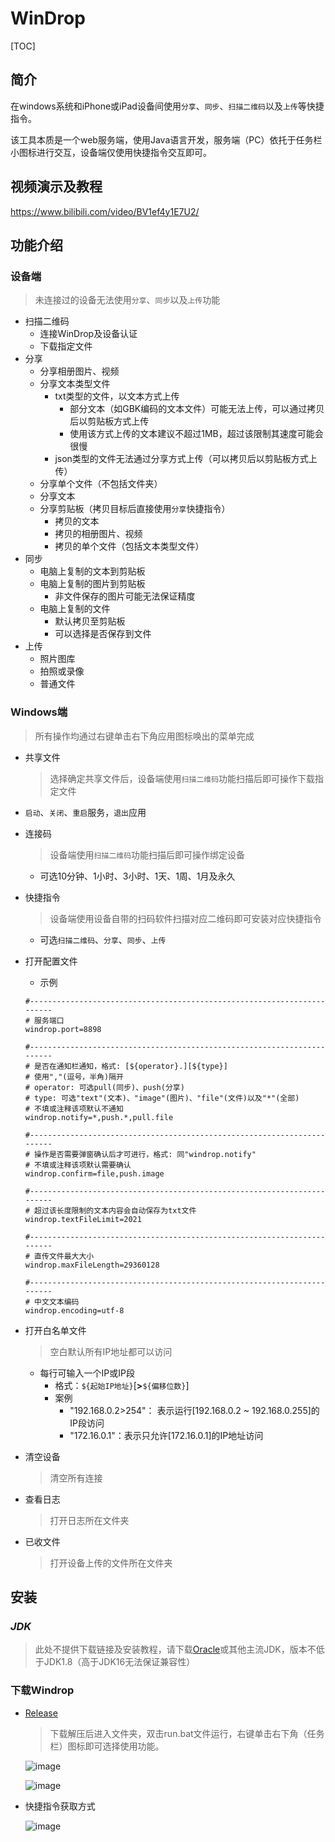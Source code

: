 # WinDrop

[TOC]

## 简介

​   在windows系统和iPhone或iPad设备间使用`分享`、`同步`、`扫描二维码`以及`上传`等快捷指令。

​		该工具本质是一个web服务端，使用Java语言开发，服务端（PC）依托于任务栏小图标进行交互，设备端仅使用快捷指令交互即可。

## 视频演示及教程

<https://www.bilibili.com/video/BV1ef4y1E7U2/>

## 功能介绍

### 设备端

> 未连接过的设备无法使用`分享`、`同步`以及`上传`功能

- 扫描二维码
  - 连接WinDrop及设备认证
  - 下载指定文件
- 分享
  - 分享相册图片、视频
  - 分享文本类型文件
    - txt类型的文件，以文本方式上传
      - 部分文本（如GBK编码的文本文件）可能无法上传，可以通过拷贝后以剪贴板方式上传
      - 使用该方式上传的文本建议不超过1MB，超过该限制其速度可能会很慢
    - json类型的文件无法通过分享方式上传（可以拷贝后以剪贴板方式上传）
  - 分享单个文件（不包括文件夹）
  - 分享文本
  - 分享剪贴板（拷贝目标后直接使用`分享`快捷指令）
    - 拷贝的文本
    - 拷贝的相册图片、视频
    - 拷贝的单个文件（包括文本类型文件）
- 同步
  - 电脑上复制的文本到剪贴板
  - 电脑上复制的图片到剪贴板
    - 非文件保存的图片可能无法保证精度
  - 电脑上复制的文件
    - 默认拷贝至剪贴板
    - 可以选择是否保存到文件
- 上传
  - 照片图库
  - 拍照或录像
  - 普通文件

### Windows端

> 所有操作均通过右键单击右下角应用图标唤出的菜单完成

- 共享文件

  >  选择确定共享文件后，设备端使用`扫描二维码`功能扫描后即可操作下载指定文件

- `启动`、`关闭`、`重启`服务，`退出`应用

- 连接码

  > 设备端使用`扫描二维码`功能扫描后即可操作绑定设备

  - 可选10分钟、1小时、3小时、1天、1周、1月及永久

- 快捷指令

  > 设备端使用设备自带的扫码软件扫描对应二维码即可安装对应快捷指令

  - 可选`扫描二维码`、`分享`、`同步`、`上传`

- 打开配置文件

  - 示例

  ```properties
  #------------------------------------------------------------------------
  # 服务端口
  windrop.port=8898
  
  #------------------------------------------------------------------------
  # 是否在通知栏通知，格式: [${operator}.][${type}]
  # 使用","(逗号，半角)隔开
  # operator: 可选pull(同步)、push(分享)
  # type: 可选"text"(文本)、"image"(图片)、"file"(文件)以及"*"(全部)
  # 不填或注释该项默认不通知
  windrop.notify=*,push.*,pull.file
  
  #------------------------------------------------------------------------
  # 操作是否需要弹窗确认后才可进行，格式: 同"windrop.notify"
  # 不填或注释该项默认需要确认
  windrop.confirm=file,push.image
  
  #------------------------------------------------------------------------
  # 超过该长度限制的文本内容会自动保存为txt文件
  windrop.textFileLimit=2021
  
  #------------------------------------------------------------------------
  # 直传文件最大大小
  windrop.maxFileLength=29360128
  
  #------------------------------------------------------------------------
  # 中文文本编码
  windrop.encoding=utf-8
  ```

- 打开白名单文件

  > 空白默认所有IP地址都可以访问

  - 每行可输入一个IP或IP段
    - 格式：`${起始IP地址}`[**>**`${偏移位数}`]
    - 案例
      - "192.168.0.2>254"： 表示运行[192.168.0.2 ~ 192.168.0.255]的IP段访问
      - "172.16.0.1"：表示只允许[172.16.0.1]的IP地址访问

- 清空设备

  > 清空所有连接

- 查看日志

  > 打开日志所在文件夹

- 已收文件

  > 打开设备上传的文件所在文件夹

## 安装

### *JDK*

> 此处不提供下载链接及安装教程，请下载[Oracle](https://www.oracle.com/java/technologies/javase/javase-jdk8-downloads.html)或其他主流JDK，版本不低于JDK1.8（高于JDK16无法保证兼容性）

### 下载Windrop

* [Release](https://github.com/q1006608006/windrop/releases/download/v1.0.1/windrop-v1.0.1.tar.gz)

  > 下载解压后进入文件夹，双击run.bat文件运行，右键单击右下角（任务栏）图标即可选择使用功能。

  ![image](https://user-images.githubusercontent.com/31004882/126967866-cd1e1f94-4bbf-4dac-9b6a-4ce67ef37b37.png)

  ![image](https://user-images.githubusercontent.com/31004882/158022607-03d8e8de-7028-4027-b49d-24e5966b2a8c.png)

* 快捷指令获取方式

  ![image](https://user-images.githubusercontent.com/31004882/158022545-0621a9a7-6278-4c8b-bdc5-5c276225b00c.png)

